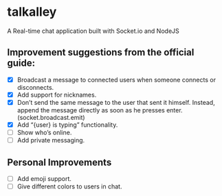 # talkalley
A Real-time chat application built with Socket.io and NodeJS

## Improvement suggestions from the official guide:

- [x] Broadcast a message to connected users when someone connects or disconnects.
- [x] Add support for nicknames.
- [x] Don’t send the same message to the user that sent it himself. Instead, append the message directly as soon as he presses enter. (socket.broadcast.emit)
- [x] Add “{user} is typing” functionality.
- [ ] Show who’s online.
- [ ] Add private messaging.

## Personal Improvements

- [ ] Add emoji support.
- [ ] Give different colors to users in chat.
